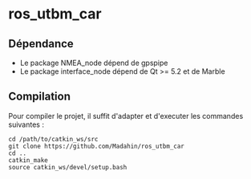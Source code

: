 # ros_utbm_car

## Dépendance

- Le package NMEA_node dépend de gpspipe
- Le package interface_node dépend de Qt >= 5.2 et de Marble

## Compilation

Pour compiler le projet, il suffit d'adapter et d'executer les commandes suivantes :

    cd /path/to/catkin_ws/src
    git clone https://github.com/Madahin/ros_utbm_car
    cd ..
    catkin_make
    source catkin_ws/devel/setup.bash
